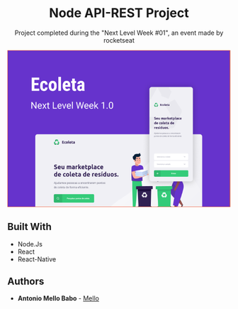 
<h1 align="center">Node API-REST Project</h1>


<p align="center">
  Project completed during the "Next Level Week #01", an event made by rocketseat
</p>

<p align="center">
  <img src="gitImage/imagem.png">
</p>


## Built With

* Node.Js
* React
* React-Native


## Authors

* **Antonio Mello Babo**  - [Mello](https://github.com/MelloTonio)


